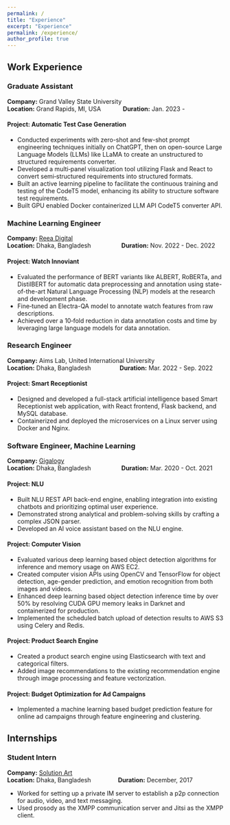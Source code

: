 ```yaml
---
permalink: /
title: "Experience"
excerpt: "Experience"
permalink: /experience/
author_profile: true
---
```



## Work Experience

### **Graduate Assistant**
**Company:** Grand Valley State University \
**Location:** Grand Rapids, MI, USA     $~~~~~~~~~~~$    **Duration:** Jan. 2023 -

#### Project: Automatic Test Case Generation
 - Conducted experiments with zero-shot and few-shot prompt engineering techniques initially on ChatGPT, then on open-source Large Language Models (LLMs) like LLaMA to create an unstructured to structured requirements converter.
 - Developed a multi‑panel visualization tool utilizing Flask and React to convert semi‑structured requirements into structured formats.
 - Built an active learning pipeline to facilitate the continuous training and testing of the CodeT5 model, enhancing its ability to structure software test requirements.
 - Built GPU enabled Docker containerized LLM API CodeT5 converter API.


### **Machine Learning Engineer**
**Company:** [Reea Digital](https://www.reeadigital.com) \
**Location:** Dhaka, Bangladesh $~~~~~~~~~~~~~~~~$ **Duration:** Nov. 2022 - Dec. 2022
#### Project: Watch Innoviant
 - Evaluated the performance of BERT variants like ALBERT, RoBERTa, and DistilBERT for automatic data preprocessing and annotation using state-of-the-art Natural Language Processing (NLP)  models at the research and development phase.
 - Fine‑tuned an Electra-QA model to annotate watch features from raw descriptions.
 - Achieved over a 10‑fold reduction in data annotation costs and time by leveraging large language models for data annotation.


### **Research Engineer**
**Company:** Aims Lab, United International University \
**Location:** Dhaka, Bangladesh $~~~~~~~~~~~~~~~$ **Duration:** Mar. 2022 - Sep. 2022
#### Project: Smart Receptionist
 - Designed and developed a full-stack artificial intelligence based Smart Receptionist web application, with React frontend, Flask backend, and MySQL database.
 - Containerized and deployed the microservices on a Linux server using Docker and Nginx.




### **Software Engineer, Machine Learning**
**Company:** [Gigalogy](https://gigalogy.com) \
**Location:** Dhaka, Bangladesh $~~~~~~~~~~~~~~~~$ **Duration:** Mar. 2020 - Oct. 2021
#### Project: NLU
 - Built NLU REST API back-end engine, enabling integration into existing chatbots and prioritizing optimal user experience.
 - Demonstrated strong analytical and problem-solving skills by crafting a complex JSON parser.
 - Developed an AI voice assistant based on the NLU engine.


#### Project: Computer Vision
 - Evaluated various deep learning based object detection algorithms for inference and memory usage on AWS EC2.
 - Created computer vision APIs using OpenCV and TensorFlow for object detection, age-gender prediction, and emotion recognition from both images and videos.
 - Enhanced deep learning based object detection inference time by over 50% by resolving CUDA GPU memory leaks in Darknet and containerized for production.
 - Implemented the scheduled batch upload of detection results to AWS S3 using Celery and Redis.


#### Project: Product Search Engine
 - Created a product search engine using Elasticsearch with text and categorical filters.
 - Added image recommendations to the existing recommendation engine through image processing and feature vectorization.


#### Project: Budget Optimization for Ad Campaigns
 - Implemented a machine learning based budget prediction feature for online ad campaigns through feature engineering and clustering.



## Internships
### **Student Intern**
**Company:** [Solution Art](https://solutionart.net) \
**Location:** Dhaka, Bangladesh $~~~~~~~~~~~~~~$ **Duration:** December, 2017

- Worked for setting up a private IM server to establish a p2p connection for audio, video, and text messaging.
- Used prosody as the XMPP communication server and Jitsi as the XMPP client.

